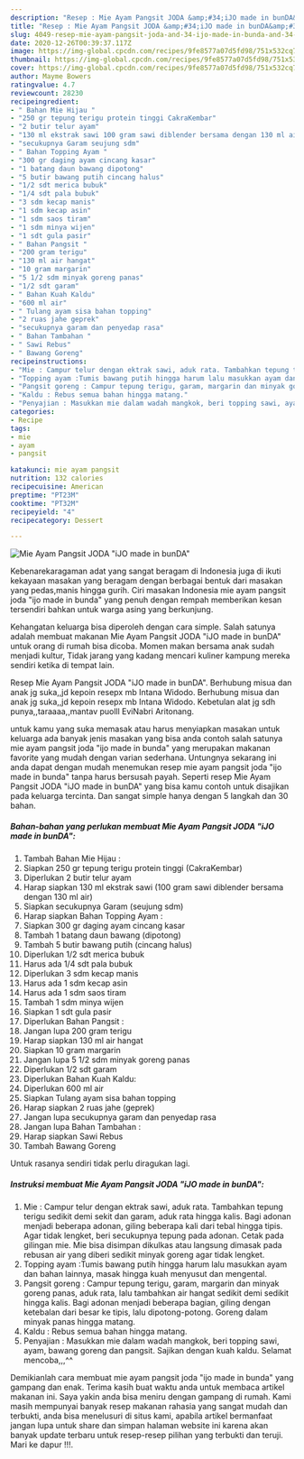 ```yaml
---
description: "Resep : Mie Ayam Pangsit JODA &amp;#34;iJO made in bunDA&amp;#34; terupdate"
title: "Resep : Mie Ayam Pangsit JODA &amp;#34;iJO made in bunDA&amp;#34; terupdate"
slug: 4049-resep-mie-ayam-pangsit-joda-and-34-ijo-made-in-bunda-and-34-terupdate
date: 2020-12-26T00:39:37.117Z
image: https://img-global.cpcdn.com/recipes/9fe8577a07d5fd98/751x532cq70/mie-ayam-pangsit-joda-ijo-made-in-bunda-foto-resep-utama.jpg
thumbnail: https://img-global.cpcdn.com/recipes/9fe8577a07d5fd98/751x532cq70/mie-ayam-pangsit-joda-ijo-made-in-bunda-foto-resep-utama.jpg
cover: https://img-global.cpcdn.com/recipes/9fe8577a07d5fd98/751x532cq70/mie-ayam-pangsit-joda-ijo-made-in-bunda-foto-resep-utama.jpg
author: Mayme Bowers
ratingvalue: 4.7
reviewcount: 28230
recipeingredient:
- " Bahan Mie Hijau "
- "250 gr tepung terigu protein tinggi CakraKembar"
- "2 butir telur ayam"
- "130 ml ekstrak sawi 100 gram sawi diblender bersama dengan 130 ml air"
- "secukupnya Garam seujung sdm"
- " Bahan Topping Ayam "
- "300 gr daging ayam cincang kasar"
- "1 batang daun bawang dipotong"
- "5 butir bawang putih cincang halus"
- "1/2 sdt merica bubuk"
- "1/4 sdt pala bubuk"
- "3 sdm kecap manis"
- "1 sdm kecap asin"
- "1 sdm saos tiram"
- "1 sdm minya wijen"
- "1 sdt gula pasir"
- " Bahan Pangsit "
- "200 gram terigu"
- "130 ml air hangat"
- "10 gram margarin"
- "5 1/2 sdm minyak goreng panas"
- "1/2 sdt garam"
- " Bahan Kuah Kaldu"
- "600 ml air"
- " Tulang ayam sisa bahan topping"
- "2 ruas jahe geprek"
- "secukupnya garam dan penyedap rasa"
- " Bahan Tambahan "
- " Sawi Rebus"
- " Bawang Goreng"
recipeinstructions:
- "Mie : Campur telur dengan ektrak sawi, aduk rata. Tambahkan tepung terigu sedikit demi sekit dan garam, aduk rata hingga kalis. Bagi adonan menjadi beberapa adonan, giling beberapa kali dari tebal hingga tipis. Agar tidak lengket, beri secukupnya tepung pada adonan. Cetak pada gilingan mie. Mie bisa disimpan dikulkas atau langsung dimasak pada rebusan air yang diberi sedikit minyak goreng agar tidak lengket."
- "Topping ayam :Tumis bawang putih hingga harum lalu masukkan ayam dan bahan lainnya, masak hingga kuah menyusut dan mengental."
- "Pangsit goreng : Campur tepung terigu, garam, margarin dan minyak goreng panas, aduk rata, lalu tambahkan air hangat sedikit demi sedikit hingga kalis. Bagi adonan menjadi beberapa bagian, giling dengan ketebalan dari besar ke tipis, lalu dipotong-potong. Goreng dalam minyak panas hingga matang."
- "Kaldu : Rebus semua bahan hingga matang."
- "Penyajian : Masukkan mie dalam wadah mangkok, beri topping sawi, ayam, bawang goreng dan pangsit. Sajikan dengan kuah kaldu. Selamat mencoba,,,^^"
categories:
- Recipe
tags:
- mie
- ayam
- pangsit

katakunci: mie ayam pangsit 
nutrition: 132 calories
recipecuisine: American
preptime: "PT23M"
cooktime: "PT32M"
recipeyield: "4"
recipecategory: Dessert

---
```



![Mie Ayam Pangsit JODA &#34;iJO made in bunDA&#34;](https://img-global.cpcdn.com/recipes/9fe8577a07d5fd98/751x532cq70/mie-ayam-pangsit-joda-ijo-made-in-bunda-foto-resep-utama.jpg)

Kebenarekaragaman adat yang sangat beragam di Indonesia juga di ikuti kekayaan masakan yang beragam dengan berbagai bentuk dari masakan yang pedas,manis hingga gurih. Ciri masakan Indonesia mie ayam pangsit joda &#34;ijo made in bunda&#34; yang penuh dengan rempah memberikan kesan tersendiri bahkan untuk warga asing yang berkunjung.


Kehangatan keluarga bisa diperoleh dengan cara simple. Salah satunya adalah membuat makanan Mie Ayam Pangsit JODA &#34;iJO made in bunDA&#34; untuk orang di rumah bisa dicoba. Momen makan bersama anak sudah menjadi kultur, Tidak jarang yang kadang mencari kuliner kampung mereka sendiri ketika di tempat lain.

Resep Mie Ayam Pangsit JODA &#34;iJO made in bunDA&#34;. Berhubung misua dan anak jg suka,,jd kepoin resepx mb Intana Widodo. Berhubung misua dan anak jg suka,,jd kepoin resepx mb Intana Widodo. Kebetulan alat jg sdh punya,,taraaaa,,mantav puolll EviNabri Aritonang.

untuk kamu yang suka memasak atau harus menyiapkan masakan untuk keluarga ada banyak jenis masakan yang bisa anda contoh salah satunya mie ayam pangsit joda &#34;ijo made in bunda&#34; yang merupakan makanan favorite yang mudah dengan varian sederhana. Untungnya sekarang ini anda dapat dengan mudah menemukan resep mie ayam pangsit joda &#34;ijo made in bunda&#34; tanpa harus bersusah payah.
Seperti resep Mie Ayam Pangsit JODA &#34;iJO made in bunDA&#34; yang bisa kamu contoh untuk disajikan pada keluarga tercinta. Dan sangat simple hanya dengan 5 langkah dan 30 bahan.


<!--inarticleads1-->

##### Bahan-bahan yang perlukan membuat Mie Ayam Pangsit JODA &#34;iJO made in bunDA&#34;:

1. Tambah  Bahan Mie Hijau :
1. Siapkan 250 gr tepung terigu protein tinggi (CakraKembar)
1. Diperlukan 2 butir telur ayam
1. Harap siapkan 130 ml ekstrak sawi (100 gram sawi diblender bersama dengan 130 ml air)
1. Siapkan secukupnya Garam (seujung sdm)
1. Harap siapkan  Bahan Topping Ayam :
1. Siapkan 300 gr daging ayam cincang kasar
1. Tambah 1 batang daun bawang (dipotong)
1. Tambah 5 butir bawang putih (cincang halus)
1. Diperlukan 1/2 sdt merica bubuk
1. Harus ada 1/4 sdt pala bubuk
1. Diperlukan 3 sdm kecap manis
1. Harus ada 1 sdm kecap asin
1. Harus ada 1 sdm saos tiram
1. Tambah 1 sdm minya wijen
1. Siapkan 1 sdt gula pasir
1. Diperlukan  Bahan Pangsit :
1. Jangan lupa 200 gram terigu
1. Harap siapkan 130 ml air hangat
1. Siapkan 10 gram margarin
1. Jangan lupa 5 1/2 sdm minyak goreng panas
1. Diperlukan 1/2 sdt garam
1. Diperlukan  Bahan Kuah Kaldu:
1. Diperlukan 600 ml air
1. Siapkan  Tulang ayam sisa bahan topping
1. Harap siapkan 2 ruas jahe (geprek)
1. Jangan lupa secukupnya garam dan penyedap rasa
1. Jangan lupa  Bahan Tambahan :
1. Harap siapkan  Sawi Rebus
1. Tambah  Bawang Goreng


Untuk rasanya sendiri tidak perlu diragukan lagi. 

<!--inarticleads2-->

##### Instruksi membuat  Mie Ayam Pangsit JODA &#34;iJO made in bunDA&#34;:

1. Mie : Campur telur dengan ektrak sawi, aduk rata. Tambahkan tepung terigu sedikit demi sekit dan garam, aduk rata hingga kalis. Bagi adonan menjadi beberapa adonan, giling beberapa kali dari tebal hingga tipis. Agar tidak lengket, beri secukupnya tepung pada adonan. Cetak pada gilingan mie. Mie bisa disimpan dikulkas atau langsung dimasak pada rebusan air yang diberi sedikit minyak goreng agar tidak lengket.
1. Topping ayam :Tumis bawang putih hingga harum lalu masukkan ayam dan bahan lainnya, masak hingga kuah menyusut dan mengental.
1. Pangsit goreng : Campur tepung terigu, garam, margarin dan minyak goreng panas, aduk rata, lalu tambahkan air hangat sedikit demi sedikit hingga kalis. Bagi adonan menjadi beberapa bagian, giling dengan ketebalan dari besar ke tipis, lalu dipotong-potong. Goreng dalam minyak panas hingga matang.
1. Kaldu : Rebus semua bahan hingga matang.
1. Penyajian : Masukkan mie dalam wadah mangkok, beri topping sawi, ayam, bawang goreng dan pangsit. Sajikan dengan kuah kaldu. Selamat mencoba,,,^^




Demikianlah cara membuat mie ayam pangsit joda &#34;ijo made in bunda&#34; yang gampang dan enak. Terima kasih buat waktu anda untuk membaca artikel makanan ini. Saya yakin anda bisa meniru dengan gampang di rumah. Kami masih mempunyai banyak resep makanan rahasia yang sangat mudah dan terbukti, anda bisa menelusuri di situs kami, apabila artikel bermanfaat jangan lupa untuk share dan simpan halaman website ini karena akan banyak update terbaru untuk resep-resep pilihan yang terbukti dan teruji. Mari ke dapur !!!. 
